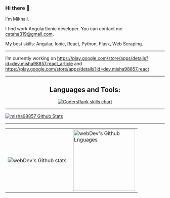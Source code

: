 ### Hi there 👋

I'm Mikhail.

I find work Angular\Ionic developer. You can contact me cataha319@gmail.com.

My best skills: Angular, Ionic, React, Python, Flask, Web Scraping.

---

I’m currently working on https://play.google.com/store/apps/details?id=dev.misha98857.react_article and https://play.google.com/store/apps/details?id=dev.misha98857.react

---

<h2 align="center">Languages and Tools:</h3>
<p align="center">
  <a href="https://profile.codersrank.io/user/misha98857" target="_blank">
    <img src="https://cr-skills-chart-widget.azurewebsites.net/api/api?username=misha98857&width=820&bg=transparent&branding=false" alt="CodersRank skills chart"/>
  </a>
</p>

---

[![misha98857 Github Stats](https://github-readme-stats.vercel.app/api?username=misha98857&show_icons=true&hide_border=true&count_private=true)](https://github.com/anuraghazra/github-readme-stats)

---

<table>
  <tr>
    <td>
      <img align="left" src="https://github-readme-streak-stats.herokuapp.com/?user=misha98857&theme=algolia" alt="webDev's Github stats" />
    </td>
    <td>
      <img height="195px" align="right" alt="webDev's Github Lnguages" src="https://github-readme-stats-eight-theta.vercel.app/api/top-langs/?username=misha98857&theme=algolia&layout=compact" />
    </td>
  </tr>
</table>
